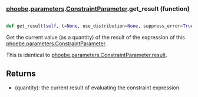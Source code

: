 ### [phoebe](phoebe.md).[parameters](phoebe.parameters.md).[ConstraintParameter](phoebe.parameters.ConstraintParameter.md).get_result (function)


```py

def get_result(self, t=None, use_distribution=None, suppress_error=True)

```



Get the current value (as a quantity) of the result of the expression
of this [phoebe.parameters.ConstraintParameter](phoebe.parameters.ConstraintParameter.md).

This is identical to [phoebe.parameters.ConstraintParameter.result](phoebe.parameters.ConstraintParameter.result.md).

Returns
--------
* (quantity): the current result of evaluating the constraint expression.

